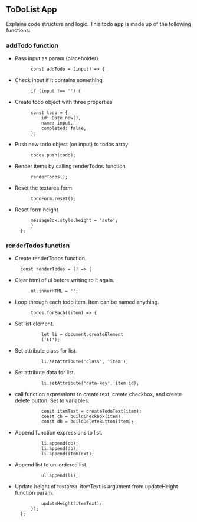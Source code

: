 ## ToDoList App
Explains code structure and logic.
This todo app is made up of the following functions:

### addTodo function

- Pass input as param (placeholder)

			const addTodo = (input) => {

- Check input if it contains something

			if (input !== '') {

- Create todo object with three properties

			const todo = {
				id: Date.now(),
				name: input,
				completed: false,
			};

- Push new todo object (on input) to todos array

			todos.push(todo);

- Render items by calling renderTodos function

			renderTodos();

- Reset the textarea form

			todoForm.reset();

- Reset form height

			messageBox.style.height = 'auto';
			}
		};

### renderTodos function

- Create renderTodos function.

		const renderTodos = () => {

- Clear html of ul before writing to it again.

			ul.innerHTML = '';
- Loop through each todo item. Item can be named anything.

			todos.forEach((item) => {

- Set list element.

				let li = document.createElement	
				('LI'); 

- Set attribute class for list.

				li.setAttribute('class', 'item');

- Set attribute data for list.

				li.setAttribute('data-key', item.id);

- call function expressions to create text,  create checkbox, and create delete button. Set to variables.

				const itemText = createTodoText(item);
				const cb = buildCheckbox(item);
				const db = buildDeleteButton(item);

- Append function expressions to list.

				li.append(cb);
				li.append(db);
				li.append(itemText);

- Append list to un-ordered list.

				ul.append(li);

- Update height of textarea. itemText is argument from updateHeight function param.

				updateHeight(itemText);
			});
		};